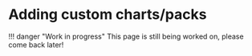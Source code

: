 # Adding custom charts/packs

!!! danger "Work in progress"
    This page is still being worked on, please come back later!